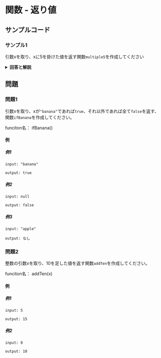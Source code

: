 
# 関数 - 返り値

## サンプルコード

### サンプル1

引数xを取り、xに5を掛けた値を返す関数``multiple5``を作成してください


<details><summary><b>回答と解説</b></summary>

#### 回答

```javascript
function multiple5(x) {
 return x * 5
}
```

#### 解説

関数を実行した際、その行が読み込まれた時点で、何かしらの値を返したい場合／関数の実行を終了させたいは、``return 返したい値``と記載します。
返された値は、そのまま変数などに代入することが可能です。

``return``のある行が読み込まれると、関数の読み込みは中断され、その関数の実行は終了します。
そのため、それ以降の行にコードを記入していても、それらが実行されることはありません。

何の値も返すことなく、関数の実行を終了したい場合は``return``のみを記載します。


</details>

## 問題

### 問題1

引数xを取り、xが``"banana"``であれば``true``、それ以外であれば全て``false``を返す、関数``ifBanana``を作成してください。

funciton名： ifBanana()

#### 例

##### 例1

```
input: "banana"

output: true
```


##### 例2

```
input: null

output: false
```

##### 例3

```
input: "apple"

output: なし
```

### 問題2

整数の引数xを取り、10を足した値を返す関数``addTen``を作成してください。


funciton名： addTen(x)

#### 例

##### 例1

```
input: 5

output: 15
```


##### 例2

```
input: 0

output: 10
```
